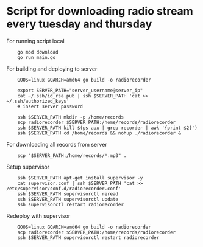 # Script for downloading radio stream every tuesday and thursday


For running script local
```shell script
    go mod download
    go run main.go
```

For building and deploying to server
```shell script
    GOOS=linux GOARCH=amd64 go build -o radiorecorder
    
    export SERVER_PATH="server_username@server_ip"
    cat ~/.ssh/id_rsa.pub | ssh $SERVER_PATH 'cat >> ~/.ssh/authorized_keys'
    # insert server password

    ssh $SERVER_PATH mkdir -p /home/records
    scp radiorecorder $SERVER_PATH:/home/records/radiorecorder
    ssh $SERVER_PATH kill $(ps aux | grep recorder | awk '{print $2}')
    ssh $SERVER_PATH cd /home/records && nohup ./radiorecorder &
```

For downloading all records from server
```shell script
    scp "$SERVER_PATH:/home/records/*.mp3" .
```

Setup supervisor
```shell script
    ssh $SERVER_PATH apt-get install supervisor -y
    cat supervisor.conf | ssh $SERVER_PATH 'cat >> /etc/supervisor/conf.d/radiorecorder.conf'
    ssh $SERVER_PATH supervisorctl reread
    ssh $SERVER_PATH supervisorctl update 
    ssh supervisorctl restart radiorecorder 
```

Redeploy with supervisor
```shell script
    GOOS=linux GOARCH=amd64 go build -o radiorecorder
    scp radiorecorder $SERVER_PATH:/home/records/radiorecorder
    ssh $SERVER_PATH supervisorctl restart radiorecorder
```
